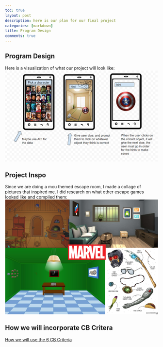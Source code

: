 ```yaml
---
toc: true
layout: post
description: here is our plan for our final project 
categories: [markdown]
title: Program Design
comments: true
---
```

## Program Design 
Here is a visualization of what our project will look like: 
![](https://github.com/kayleehou/myproject/blob/master/images/programdesign.PNG?raw=true)

## Project Inspo 
Since we are doing a mcu themed escape room, I made a collage of pictures that inspired me. I did research on what other escape games looked like and compiled them:
![](https://github.com/kayleehou/myproject/blob/master/images/projectinspo.PNG?raw=true)

## How we will incorporate CB Critera
<a href="https://nicolasmosqueda.github.io/APCSP/week%207/2022/10/09/CB-Project-Requirements.html" rel="nofollow">How we will use the 6 CB Criteria</a>








